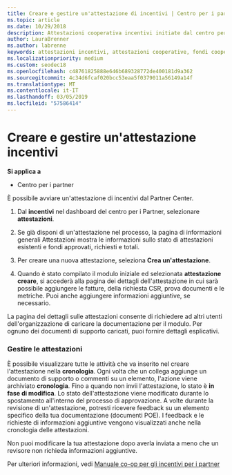 ```yaml
---
title: Creare e gestire un'attestazione di incentivi | Centro per i partner
ms.topic: article
ms.date: 10/29/2018
description: Attestazioni cooperativa incentivi initiate dal centro per i Partner. Puoi visualizzare tutte le attività eseguite per creare l'attestazione nella cronologia.
author: LauraBrenner
ms.author: labrenne
keywords: attestazioni incentivi, attestazioni cooperative, fondi cooperativi
ms.localizationpriority: medium
ms.custom: seodec18
ms.openlocfilehash: c48761825888e646b689328772de400181d9a362
ms.sourcegitcommit: 4c34d6fcaf020bcc53eaa5f0379011a56149a14f
ms.translationtype: MT
ms.contentlocale: it-IT
ms.lasthandoff: 03/05/2019
ms.locfileid: "57586414"
---
```

# <a name="create-and-manage-an-incentives-claim"></a>Creare e gestire un'attestazione incentivi

**Si applica a**
- Centro per i partner

È possibile avviare un'attestazione di incentivi dal Partner Center. 

1. Dal **incentivi** nel dashboard del centro per i Partner, selezionare **attestazioni**.

2.  Se già disponi di un'attestazione nel processo, la pagina di informazioni generali Attestazioni mostra le informazioni sullo stato di attestazioni esistenti e fondi approvati, richiesti e totali.

3.  Per creare una nuova attestazione, seleziona **Crea un'attestazione**.

4.  Quando è stato compilato il modulo iniziale ed selezionata **attestazione creare**, si accederà alla pagina dei dettagli dell'attestazione in cui sarà possibile aggiungere le fatture, della richiesta CSR, prova documenti e le metriche. Puoi anche aggiungere informazioni aggiuntive, se necessario.

La pagina dei dettagli sulle attestazioni consente di richiedere ad altri utenti dell'organizzazione di caricare la documentazione per il modulo. Per ognuno dei documenti di supporto caricati, puoi fornire dettagli esplicativi. 

### <a name="manage-your-claims"></a>Gestire le attestazioni

È possibile visualizzare tutte le attività che va inserito nel creare l'attestazione nella **cronologia**. Ogni volta che un collega aggiunge un documento di supporto o commenti su un elemento, l'azione viene archiviato **cronologia**. Fino a quando non invii l'attestazione, lo stato è **in fase di modifica**. Lo stato dell'attestazione viene modificato durante lo spostamento all'interno del processo di approvazione. A volte durante la revisione di un'attestazione, potresti ricevere feedback su un elemento specifico della tua documentazione (documenti POE). I feedback e le richieste di informazioni aggiuntive vengono visualizzati anche nella cronologia delle attestazioni. 

Non puoi modificare la tua attestazione dopo averla inviata a meno che un revisore non richieda informazioni aggiuntive.

Per ulteriori informazioni, vedi [Manuale co-op per gli incentivi per i partner](https://assets.microsoft.com/coop-guidebook.pdf)
